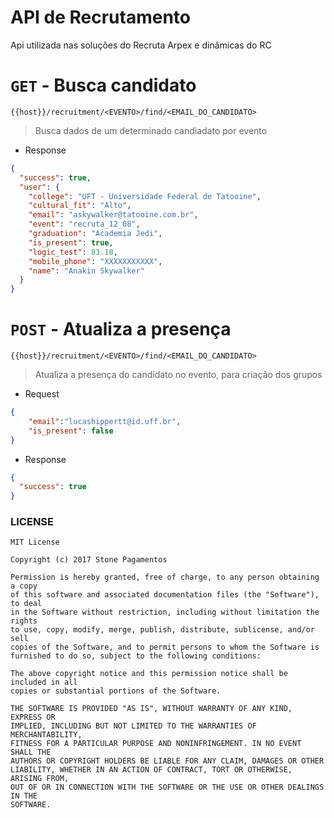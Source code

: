 # API de Recrutamento
Api utilizada nas soluções do Recruta Arpex e dinâmicas do RC

# `GET` - Busca candidato
`{{host}}/recruitment/<EVENTO>/find/<EMAIL_DO_CANDIDATO>`
> Busca dados de um determinado candiadato por evento

+ Response
``` json
{
  "success": true,
  "user": {
    "college": "UFT - Universidade Federal de Tatooine",
    "cultural_fit": "Alto",
    "email": "askywalker@tatooine.com.br",
    "event": "recruta_12_08",
    "graduation": "Academia Jedi",
    "is_present": true,
    "logic_test": 83.18,
    "mobile_phone": "XXXXXXXXXXX",
    "name": "Anakin Skywalker"
  }
}
```

# `POST` - Atualiza a presença
`{{host}}/recruitment/<EVENTO>/find/<EMAIL_DO_CANDIDATO>`
> Atualiza a presença do candidato no evento, para criação dos grupos

* Request
```json
{
	"email":"lucashippertt@id.uff.br",
	"is_present": false
}
```

+ Response
``` json
{
  "success": true
}
```

### LICENSE
```
MIT License

Copyright (c) 2017 Stone Pagamentos

Permission is hereby granted, free of charge, to any person obtaining a copy
of this software and associated documentation files (the "Software"), to deal
in the Software without restriction, including without limitation the rights
to use, copy, modify, merge, publish, distribute, sublicense, and/or sell
copies of the Software, and to permit persons to whom the Software is
furnished to do so, subject to the following conditions:

The above copyright notice and this permission notice shall be included in all
copies or substantial portions of the Software.

THE SOFTWARE IS PROVIDED "AS IS", WITHOUT WARRANTY OF ANY KIND, EXPRESS OR
IMPLIED, INCLUDING BUT NOT LIMITED TO THE WARRANTIES OF MERCHANTABILITY,
FITNESS FOR A PARTICULAR PURPOSE AND NONINFRINGEMENT. IN NO EVENT SHALL THE
AUTHORS OR COPYRIGHT HOLDERS BE LIABLE FOR ANY CLAIM, DAMAGES OR OTHER
LIABILITY, WHETHER IN AN ACTION OF CONTRACT, TORT OR OTHERWISE, ARISING FROM,
OUT OF OR IN CONNECTION WITH THE SOFTWARE OR THE USE OR OTHER DEALINGS IN THE
SOFTWARE.

```
